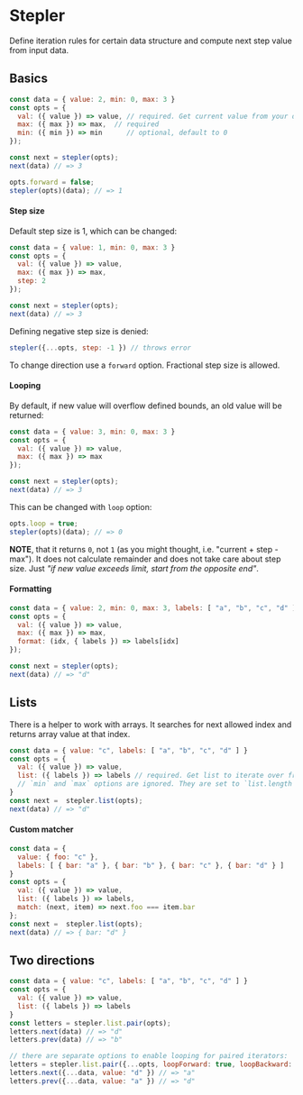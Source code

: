 # Stepler

Define iteration rules for certain data structure and compute next step value from input data.

## Basics

```js
const data = { value: 2, min: 0, max: 3 }
const opts = {
  val: ({ value }) => value, // required. Get current value from your data structure.
  max: ({ max }) => max,  // required
  min: ({ min }) => min      // optional, default to 0
});

const next = stepler(opts);
next(data) // => 3

opts.forward = false;
stepler(opts)(data); // => 1
```

#### Step size
Default step size is 1, which can be changed:
```js
const data = { value: 1, min: 0, max: 3 }
const opts = {
  val: ({ value }) => value,
  max: ({ max }) => max,
  step: 2
});

const next = stepler(opts);
next(data) // => 3
```

Defining negative step size is denied:
```js
stepler({...opts, step: -1 }) // throws error
```
To change direction use a `forward` option.
Fractional step size is allowed.

#### Looping
By default, if new value will overflow defined bounds, an old value will be returned:
```js
const data = { value: 3, min: 0, max: 3 }
const opts = {
  val: ({ value }) => value,
  max: ({ max }) => max
});

const next = stepler(opts);
next(data) // => 3
```

This can be changed with `loop` option:
```js
opts.loop = true;
stepler(opts)(data); // => 0
```

**NOTE**, that it returns `0`, not `1` (as you might thought, i.e. "current + step - max"). 
It does not calculate remainder and does not take care about step size.
Just *"if new value exceeds limit, start from the opposite end"*.

#### Formatting

```js
const data = { value: 2, min: 0, max: 3, labels: [ "a", "b", "c", "d" ] }
const opts = {
  val: ({ value }) => value,
  max: ({ max }) => max,
  format: (idx, { labels }) => labels[idx] 
});

const next = stepler(opts);
next(data) // => "d"
```

## Lists

There is a helper to work with arrays. 
It searches for next allowed index and returns array value at that index.

```js
const data = { value: "c", labels: [ "a", "b", "c", "d" ] }
const opts = {
  val: ({ value }) => value,
  list: ({ labels }) => labels // required. Get list to iterate over from your data structure
  // `min` and `max` options are ignored. They are set to `list.length - 1` and `0` respectively
}
const next =  stepler.list(opts);
next(data) // => "d"
```

#### Custom matcher
```js
const data = { 
  value: { foo: "c" }, 
  labels: [ { bar: "a" }, { bar: "b" }, { bar: "c" }, { bar: "d" } ] 
}
const opts = {
  val: ({ value }) => value,
  list: ({ labels }) => labels,
  match: (next, item) => next.foo === item.bar
};
const next =  stepler.list(opts);
next(data) // => { bar: "d" }
```

## Two directions

```js
const data = { value: "c", labels: [ "a", "b", "c", "d" ] }
const opts = {
  val: ({ value }) => value,
  list: ({ labels }) => labels
}
const letters = stepler.list.pair(opts);
letters.next(data) // => "d"
letters.prev(data) // => "b"

// there are separate options to enable looping for paired iterators:
letters = stepler.list.pair({...opts, loopForward: true, loopBackward: true });
letters.next({...data, value: "d" }) // => "a"
letters.prev({...data, value: "a" }) // => "d"
```
